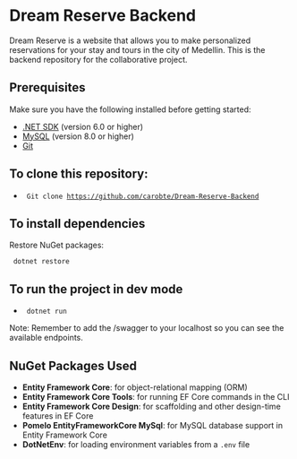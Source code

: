 # Dream Reserve Backend

Dream Reserve is a website that allows you to make personalized reservations for your stay and tours in the city of Medellin. This is the backend repository for the collaborative project.

## Prerequisites

Make sure you have the following installed before getting started:

- [.NET SDK](https://dotnet.microsoft.com/download) (version 6.0 or higher)
- [MySQL](https://www.mysql.com/) (version 8.0 or higher)
- [Git](https://git-scm.com/)

## To clone this repository:

- <code> Git clone https://github.com/carobte/Dream-Reserve-Backend </code>

## To install dependencies

Restore NuGet packages:

 <code> dotnet restore </code>

## To run the project in dev mode

- <code> dotnet run </code>

Note: Remember to add the /swagger to your localhost so you can see the available endpoints.


## NuGet Packages Used

- **Entity Framework Core**: for object-relational mapping (ORM)
- **Entity Framework Core Tools**: for running EF Core commands in the CLI
- **Entity Framework Core Design**: for scaffolding and other design-time features in EF Core
- **Pomelo EntityFrameworkCore MySql**: for MySQL database support in Entity Framework Core
- **DotNetEnv**: for loading environment variables from a `.env` file